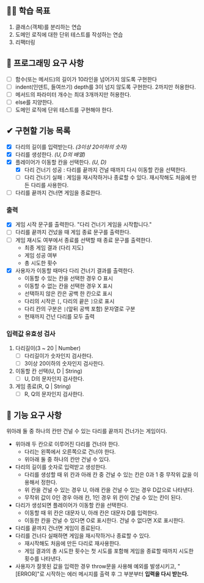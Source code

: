## 🐱‍🚀 학습 목표

1. 클래스(객체)를 분리하는 연습
2. 도메인 로직에 대한 단위 테스트를 작성하는 연습
3. 리팩터링

## 🎯 프로그래밍 요구 사항

- [ ] 함수(또는 메서드)의 길이가 10라인을 넘어가지 않도록 구현한다
- [ ] indent(인덴트, 들여쓰기) depth를 3이 넘지 않도록 구현한다. 2까지만 허용한다.
- [ ] 메서드의 파라미터 개수는 최대 3개까지만 허용한다.
- [ ] else를 지양한다.
- [ ] 도메인 로직에 단위 테스트를 구현해야 한다.

## ✔ 구현할 기능 목록

- [x] 다리의 길이를 입력받는다. _(3이상 20이하의 숫자)_
- [x] 다리를 생성한다. _(U, D의 배열)_
- [x] 플레이어가 이동할 칸을 선택한다. _(U, D)_
  - [x] 다리 건너기 성공 : 다리를 끝까지 건널 때까지 다시 이동할 칸을 선택한다.
  - [ ] 다리 건너기 실패 : 게임을 재시작하거나 종료할 수 있다. 재시작해도 처음에 만든 다리를 사용한다.
- [ ] 다리를 끝까지 건너면 게임을 종료한다.

### 출력

- [x] 게임 시작 문구를 출력한다. "다리 건너기 게임을 시작합니다."
- [ ] 다리를 끝까지 건넜을 때 게임 종료 문구를 출력한다.
- [ ] 게임 재시도 여부에서 종료를 선택할 때 종료 문구를 출력한다.
  - 최종 게임 결과 (다리 지도)
  - 게임 성공 여부
  - 총 시도한 횟수
- [x] 사용자가 이동할 때마다 다리 건너기 결과를 출력한다.
  - 이동할 수 있는 칸을 선택한 경우 O 표시
  - 이동할 수 없는 칸을 선택한 경우 X 표시
  - 선택하지 않은 칸은 공백 한 칸으로 표시
  - 다리의 시작은 `[`, 다리의 끝은 `]`으로 표시
  - 다리 칸의 구분은 `|`(앞뒤 공백 포함) 문자열로 구분
  - 현재까지 건넌 다리를 모두 출력

### 입력값 유효성 검사

1. 다리길이(3 ~ 20 | Number)
   - [ ] 다리길이가 숫자인지 검사한다.
   - [ ] 3이상 20이하의 숫자인지 검사한다.
2. 이동할 칸 선택(U, D | String)
   - [ ] U, D의 문자인지 검사한다.
3. 게임 종료(R, Q | String)
   - [ ] R, Q의 문자인지 검사한다.

## 🚀 기능 요구 사항

위아래 둘 중 하나의 칸만 건널 수 있는 다리를 끝까지 건너가는 게임이다.

- 위아래 두 칸으로 이루어진 다리를 건너야 한다.
  - 다리는 왼쪽에서 오른쪽으로 건너야 한다.
  - 위아래 둘 중 하나의 칸만 건널 수 있다.
- 다리의 길이를 숫자로 입력받고 생성한다.
  - 다리를 생성할 때 위 칸과 아래 칸 중 건널 수 있는 칸은 0과 1 중 무작위 값을 이용해서 정한다.
  - 위 칸을 건널 수 있는 경우 U, 아래 칸을 건널 수 있는 경우 D값으로 나타낸다.
  - 무작위 값이 0인 경우 아래 칸, 1인 경우 위 칸이 건널 수 있는 칸이 된다.
- 다리가 생성되면 플레이어가 이동할 칸을 선택한다.
  - 이동할 때 위 칸은 대문자 U, 아래 칸은 대문자 D를 입력한다.
  - 이동한 칸을 건널 수 있다면 O로 표시한다. 건널 수 없다면 X로 표시한다.
- 다리를 끝까지 건너면 게임이 종료된다.
- 다리를 건너다 실패하면 게임을 재시작하거나 종료할 수 있다.
  - 재시작해도 처음에 만든 다리로 재사용한다.
  - 게임 결과의 총 시도한 횟수는 첫 시도를 포함해 게임을 종료할 때까지 시도한 횟수를 나타낸다.
- 사용자가 잘못된 값을 입력한 경우 throw문을 사용해 예외를 발생시키고, "[ERROR]"로 시작하는 에러 메시지를 출력 후 그 부분부터 **입력을 다시 받는다.**
